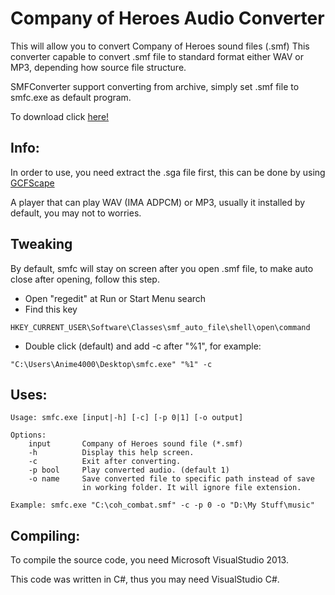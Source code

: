 # Company of Heroes Audio Converter
This will allow you to convert Company of Heroes sound files (.smf) This converter capable to convert .smf file to standard format either WAV or MP3, depending how source file structure.

SMFConverter support converting from archive, simply set .smf file to smfc.exe as default program.

To download click [here!](https://drive.google.com/file/d/0B_nmcRzQ-bL9bi1Ba0pQZDZwNDA/edit?usp=sharing)

## Info:
In order to use, you need extract the .sga file first, this can be done by using [GCFScape](https://nemstools.github.io/pages/GCFScape-Download.html)

A player that can play WAV (IMA ADPCM) or MP3, usually it installed by default, you may not to worries.


## Tweaking
By default, smfc will stay on screen after you open .smf file, to make auto close after opening, follow this step.

* Open "regedit" at Run or Start Menu search
* Find this key
```
HKEY_CURRENT_USER\Software\Classes\smf_auto_file\shell\open\command
```
* Double click (default) and add -c after "%1", for example:
```
"C:\Users\Anime4000\Desktop\smfc.exe" "%1" -c
```

## Uses:
```
Usage: smfc.exe [input|-h] [-c] [-p 0|1] [-o output]

Options:
    input       Company of Heroes sound file (*.smf)
    -h          Display this help screen.
    -c          Exit after converting.
    -p bool     Play converted audio. (default 1)
    -o name     Save converted file to specific path instead of save
                in working folder. It will ignore file extension.

Example: smfc.exe "C:\coh_combat.smf" -c -p 0 -o "D:\My Stuff\music"
```

## Compiling:
To compile the source code, you need Microsoft VisualStudio 2013.

This code was written in C#, thus you may need VisualStudio C#.